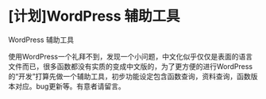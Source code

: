 # [计划]WordPress 辅助工具

WordPress 辅助工具

<!-- more -->

使用WordPress一个礼拜不到，发现一个小问题，中文化似乎仅仅是表面的语言文件而已，很多函数都没有实质的变成中文版的，为了更方便的进行WordPress的“开发”打算先做一个辅助工具，初步功能设定包含函数查询，资料查询，函数版本对应。bug更新等。有意者请留言。

